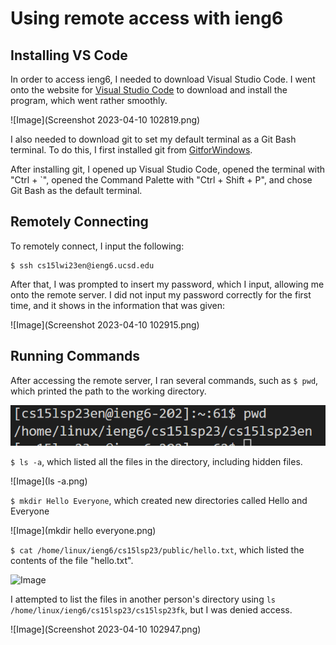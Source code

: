 # Using remote access with ieng6

## Installing VS Code
In order to access ieng6, I needed to download Visual Studio Code. I went onto the website for [Visual Studio Code](https://code.visualstudio.com/) to download and install the program, which went rather smoothly. 

![Image](Screenshot 2023-04-10 102819.png)

I also needed to download git to set my default terminal as a Git Bash terminal. To do this, I first installed git from [GitforWindows](https://gitforwindows.org). 

After installing git, I opened up Visual Studio Code, opened the terminal with "Ctrl + `", opened the Command Palette with "Ctrl + Shift + P", and chose Git Bash as the default terminal. 

## Remotely Connecting
To remotely connect, I input the following:
```
$ ssh cs15lwi23en@ieng6.ucsd.edu
```

After that, I was prompted to insert my password, which I input, allowing me onto the remote server. I did not input my password correctly for the first time, and it shows in the information that was given:

![Image](Screenshot 2023-04-10 102915.png)

## Running Commands

After accessing the remote server, I ran several commands, such as ```$ pwd```, which printed the path to the working directory.

![Image](pwd.png)

```$ ls -a```, which listed all the files in the directory, including hidden files. 

![Image](ls -a.png)

```$ mkdir Hello Everyone```, which created new directories called Hello and Everyone

![Image](mkdir hello everyone.png)

```$ cat /home/linux/ieng6/cs15lsp23/public/hello.txt```, which listed the contents of the file "hello.txt".

![Image](cat.png)

I attempted to list the files in another person's directory using ```ls /home/linux/ieng6/cs15lsp23/cs15lsp23fk```, but I was denied access.

![Image](Screenshot 2023-04-10 102947.png)
